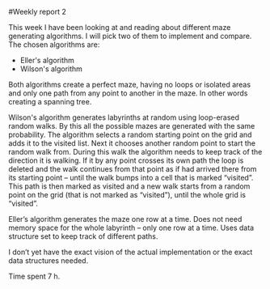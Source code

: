 #Weekly report 2

This week I have been looking at and reading about different maze generating algorithms. I will pick two of them to implement and compare. The chosen algorithms are:
* Eller's algorithm 
* Wilson's algorithm

Both algorithms create a perfect maze, having no loops or isolated areas and only one path from any point to another in the maze. In other words creating a spanning tree.

Wilson's algorithm generates labyrinths at random using loop-erased random walks. By this all the possible mazes are generated with the same probability. The algorithm selects a random starting point on the grid and adds it to the visited list. Next it chooses another random point to start the random walk from. During this walk the algorithm needs to keep track of the direction it is walking. If it by any point crosses its own path the loop is deleted and the walk continues from that point as if had arrived there from its starting point – until the walk bumps into a cell that is marked “visited”. This path is then marked as visited and a new walk starts from a random point on the grid (that is not marked as “visited”), until the whole grid is “visited”.

Eller’s algorithm generates the maze one row at a time. Does not need memory space for the whole labyrinth – only one row at a time. Uses data structure set to keep track of different paths.

I don’t yet have the exact vision of the actual implementation or the exact data structures needed. 

Time spent 7 h.
